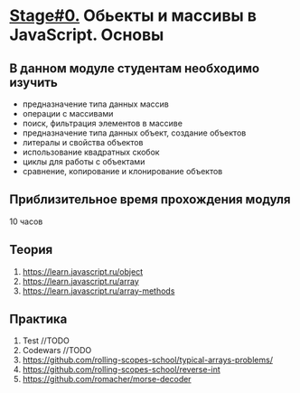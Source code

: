 # [Stage#0.](../../) Обьекты и массивы в JavaScript. Основы
## В данном модуле студентам необходимо изучить
- предназначение типа данных массив
- операции с массивами
- поиск, фильтрация элементов в массиве
- предназначение типа данных объект, создание объектов
- литералы и свойства объектов
- использование квадратных скобок
- циклы для работы с объектами
- сравнение, копирование и клонирование объектов

## Приблизительное время прохождения модуля
10 часов

## Теория 
1. https://learn.javascript.ru/object
2. https://learn.javascript.ru/array
3. https://learn.javascript.ru/array-methods

## Практика 
1. Test //TODO
2. Codewars //TODO
3. https://github.com/rolling-scopes-school/typical-arrays-problems/
4. https://github.com/rolling-scopes-school/reverse-int
5. https://github.com/romacher/morse-decoder



